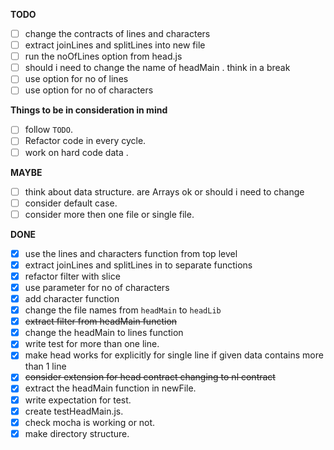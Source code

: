 **TODO**
- [ ] change the contracts of lines and characters
- [ ] extract joinLines and splitLines into new file
- [ ] run the noOfLines option from head.js
- [ ] should i need to change the name of headMain . think in a break
- [ ] use option for no of lines 
- [ ] use option for no of characters

**Things to be in consideration in mind**
- [ ] follow `TODO`.
- [ ] Refactor code in every cycle.
- [ ] work on hard code data .

**MAYBE**
- [ ] think about data structure. are Arrays ok or should i need to change
- [ ] consider default case.
- [ ] consider more then one file or single file.

**DONE**
- [x] use the lines and characters function from top level
- [x] extract joinLines and splitLines in to separate functions
- [x] refactor filter with slice
- [x] use parameter for no of characters
- [x] add character function
- [x] change the file names from `headMain` to `headLib` 
- [x] ~~extract filter from headMain function~~
- [x] change the headMain to lines function
- [x] write test for more than one line.
- [x] make head works for explicitly for single line 
      if given data contains more than 1 line
- [x] ~~consider extension for head contract changing to nl contract~~
- [x] extract the headMain function in newFile.
- [x] write expectation for test.
- [x] create testHeadMain.js.
- [x] check mocha is working or not.
- [x] make directory structure.